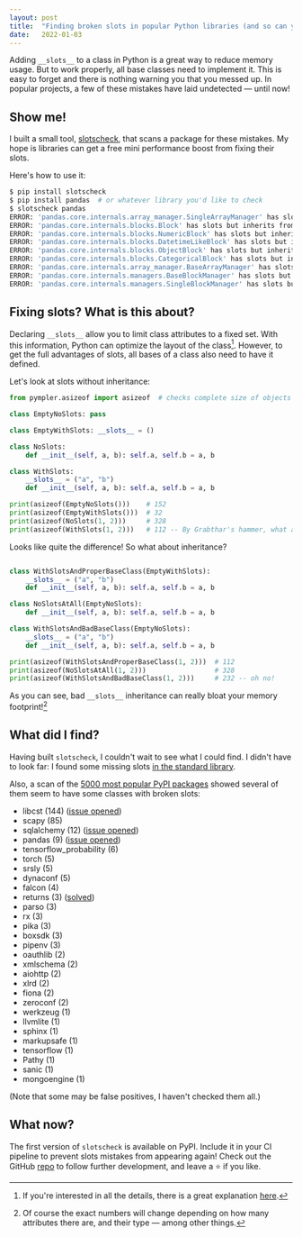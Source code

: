 ```yaml
---
layout: post
title:  "Finding broken slots in popular Python libraries (and so can you!)"
date:   2022-01-03
---
```


Adding `__slots__` to a class in Python is a great way to reduce memory usage.
But to work properly, all base classes need to implement it.
This is easy to forget and there is nothing warning you that you messed up.
In popular projects, a few of these mistakes have laid undetected — until now!

## Show me!

I built a small tool, [slotscheck](https://github.com/ariebovenberg/slotscheck/),
that scans a package for these mistakes.
My hope is libraries can get a free mini performance boost from fixing their slots.

Here's how to use it:

```bash
$ pip install slotscheck
$ pip install pandas  # or whatever library you'd like to check
$ slotscheck pandas
ERROR: 'pandas.core.internals.array_manager.SingleArrayManager' has slots but inherits from non-slot class
ERROR: 'pandas.core.internals.blocks.Block' has slots but inherits from non-slot class
ERROR: 'pandas.core.internals.blocks.NumericBlock' has slots but inherits from non-slot class
ERROR: 'pandas.core.internals.blocks.DatetimeLikeBlock' has slots but inherits from non-slot class
ERROR: 'pandas.core.internals.blocks.ObjectBlock' has slots but inherits from non-slot class
ERROR: 'pandas.core.internals.blocks.CategoricalBlock' has slots but inherits from non-slot class
ERROR: 'pandas.core.internals.array_manager.BaseArrayManager' has slots but inherits from non-slot class
ERROR: 'pandas.core.internals.managers.BaseBlockManager' has slots but inherits from non-slot class
ERROR: 'pandas.core.internals.managers.SingleBlockManager' has slots but inherits from non-slot class
```


## Fixing slots? What is this about?

Declaring `__slots__` allow you to limit class attributes to a fixed set.
With this information, Python can optimize the layout of the class[^1].
However, to get the full advantages of slots,
all bases of a class also need to have it defined.

Let's look at slots without inheritance:

```python
from pympler.asizeof import asizeof  # checks complete size of objects in memory

class EmptyNoSlots: pass

class EmptyWithSlots: __slots__ = ()

class NoSlots:
    def __init__(self, a, b): self.a, self.b = a, b

class WithSlots:
    __slots__ = ("a", "b")
    def __init__(self, a, b): self.a, self.b = a, b

print(asizeof(EmptyNoSlots()))    # 152
print(asizeof(EmptyWithSlots()))  # 32
print(asizeof(NoSlots(1, 2)))     # 328
print(asizeof(WithSlots(1, 2)))   # 112 -- By Grabthar's hammer, what a savings!
```

Looks like quite the difference!
So what about inheritance?

```python

class WithSlotsAndProperBaseClass(EmptyWithSlots):
    __slots__ = ("a", "b")
    def __init__(self, a, b): self.a, self.b = a, b

class NoSlotsAtAll(EmptyNoSlots):
    def __init__(self, a, b): self.a, self.b = a, b

class WithSlotsAndBadBaseClass(EmptyNoSlots):
    __slots__ = ("a", "b")
    def __init__(self, a, b): self.a, self.b = a, b

print(asizeof(WithSlotsAndProperBaseClass(1, 2)))  # 112
print(asizeof(NoSlotsAtAll(1, 2)))                 # 328
print(asizeof(WithSlotsAndBadBaseClass(1, 2)))     # 232 -- oh no!
```

As you can see, bad `__slots__` inheritance can really bloat your memory footprint![^2]

## What did I find?

Having built `slotscheck`, I couldn't wait to see what I could find.
I didn't have to look far:
I found some missing slots [in the standard library](https://bugs.python.org/issue46244).

Also, a scan of the [5000 most popular PyPI packages](https://hugovk.github.io/top-pypi-packages/)
showed several of them seem to have some classes with broken slots:

- libcst (144) ([issue opened](https://github.com/Instagram/LibCST/issues/574))
- scapy (85)
- sqlalchemy (12) ([issue opened](https://github.com/sqlalchemy/sqlalchemy/issues/7527))
- pandas (9) ([issue opened](https://github.com/pandas-dev/pandas/issues/45124))
- tensorflow_probability (6)
- torch (5)
- srsly (5)
- dynaconf (5)
- falcon (4)
- returns (3) ([solved](https://github.com/dry-python/returns/pull/1147))
- parso (3)
- rx (3)
- pika (3)
- boxsdk (3)
- pipenv (3)
- oauthlib (2)
- xmlschema (2)
- aiohttp (2)
- xlrd (2)
- fiona (2)
- zeroconf (2)
- werkzeug (1)
- llvmlite (1)
- sphinx (1)
- markupsafe (1)
- tensorflow (1)
- Pathy (1)
- sanic (1)
- mongoengine (1)

(Note that some may be false positives, I haven't checked them all.)

## What now?

The first version of `slotscheck` is available on PyPI.
Include it in your CI pipeline to prevent slots mistakes from appearing again!
Check out the GitHub [repo](https://github.com/ariebovenberg/slotscheck/)
to follow further development, and leave a ⭐️ if you like.

[^1]: If you're interested in all the details,
      there is a great explanation [here](https://stackoverflow.com/a/28059785/9689364).

[^2]: Of course the exact numbers will change depending on how many attributes
      there are, and their type — among other things.
